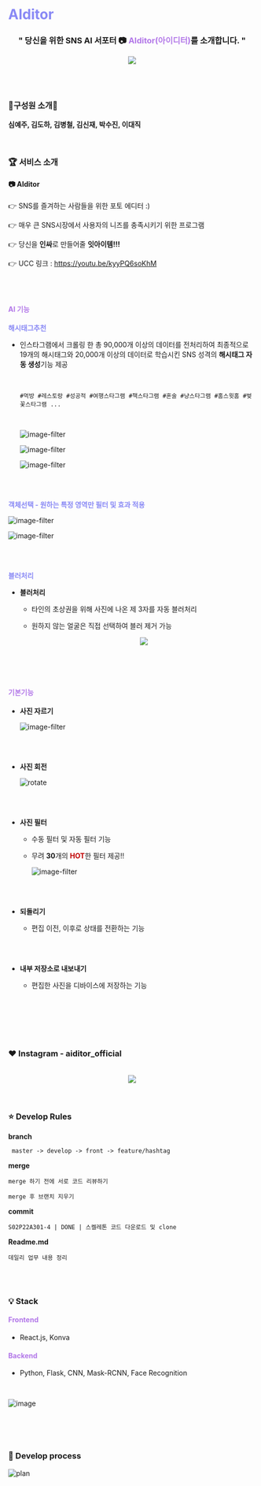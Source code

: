 # <b style="color: #8989f5">AIditor</b>
<div align="center">
    <h3>" 당신을 위한 SNS AI 서포터 📷 <b style="color: #b277e8">AIditor(아이디터)</b>를 소개합니다. "</h3>
    <img src="readme_img/Main.gif"></img>
</div>



<br/><br/>

### 🙋‍️<b>구성원 소개</b>🙋‍
**심예주, 김도하, 김병철, 김신재, 박수진, 이대직**

<br/>



### :trophy: <b>서비스 소개</b>


#### **📷 AIditor**

👉 SNS를 즐겨하는 사람들을 위한 포토 에디터 :)

👉 매우 큰 SNS시장에서 사용자의 니즈를 충족시키기 위한 프로그램

👉 당신을 <b>인싸</b>로 만들어줄 <b>잇아이템!!!</b>

👉 UCC 링크 : https://youtu.be/kyyPQ6soKhM

<br/><br/>

#### <b style="color:#b277e8"> AI 기능</b>

<b color="#8989f5" style="color:#8989f5">해시태그추천</b>

+ 인스타그램에서 크롤링 한 총 90,000개 이상의 데이터를 전처리하여 최종적으로 19개의 해시태그와 20,000개 이상의 데이터로 학습시킨 SNS 성격의 <b>해시태그 자동 생성</b>기능 제공

  <br/>

  ```
  #먹방 #레스토랑 #성공적 #여행스타그램 #책스타그램 #혼술 #냥스타그램 #홈스윗홈 #벚꽃스타그램 ...
  ```

  

  <br/>


  ![image-filter](readme_img/tag1.PNG)

  ![image-filter](readme_img/tag2.PNG)

  ![image-filter](readme_img/tag3.PNG)



<br/>


<br/>

<b style="color: #8989f5">객체선택  - 원하는 특정 영역만 필터 및 효과 적용</b>


![image-filter](readme_img/segment.PNG)

![image-filter](readme_img/segment2.PNG)

<br/>

<br/>

<b style="color: #8989f5">블러처리</b>

- <b>블러처리</b>

  - 타인의 초상권을 위해 사진에 나온 제 3자를 자동 블러처리

  - 원하지 않는 얼굴은 직접 선택하여 블러 제거 가능

    <div align="center">
        <img src="readme_img/blur.PNG"></img>
    </div>
  
  


<br/><br/><br/>

#### <b style="color: #b277e8">기본기능</b>

+ <b>사진 자르기</b>

  ![image-filter](readme_img/crop.PNG)

  <br/><br/>

+ <b>사진 회전</b>

  ![rotate](readme_img/rotate.PNG)

  <br/><br/>

+ <b>사진 필터</b>
  
  + 수동 필터 및 자동 필터 기능
  
  + 무려 <b>30</b>개의 <b style="color:#C00000">HOT</b>한 필터 제공!!
  
    ![image-filter](readme_img/filter.PNG)
  
  <br/><br/>
  
+ <b>되돌리기</b>

  - 편집 이전, 이후로 상태를 전환하는 기능

  <br/><br/>

+ <b>내부 저장소로 내보내기</b>

  - 편집한 사진을 디바이스에 저장하는 기능

  <br/><br/>

<br/>

<br/>

### :heart: Instagram - aiditor_official


<br/>

<div align="center">
    <img src="readme_img/instagram.PNG"></img>
</div>

<br/>

<br/>


### :star: <b>Develop Rules</b>

  <b>branch</b>

```
 master -> develop -> front -> feature/hashtag
```

  **merge**

```
merge 하기 전에 서로 코드 리뷰하기

merge 후 브랜치 지우기
```

  <b>commit</b>

```
S02P22A301-4 | DONE | 스켈레톤 코드 다운로드 및 clone
```

  <b>Readme.md</b>

```
데일리 업무 내용 정리
```

<br/>

<br/>

### :bulb: Stack</b>

#### <b style="color: #b277e8">Frontend</b>

- React.js, Konva


#### <b style="color: #b277e8">Backend</b>

- Python, Flask, CNN, Mask-RCNN, Face Recognition

<br/>

![image](readme_img/skill2.PNG)

<br/>

<br/>

<br/>

### <b>:calendar: Develop process</b>

![plan](readme_img/date.PNG)

